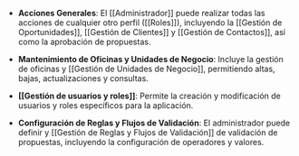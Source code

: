 

- **Acciones Generales**: El [[Administrador]] puede realizar todas las acciones de cualquier otro perfil ([[Roles]]), incluyendo la [[Gestión de Oportunidades]], [[Gestión de Clientes]] y [[Gestión de Contactos]], así como la aprobación de propuestas.
- **Mantenimiento de Oficinas y Unidades de Negocio**: Incluye la gestión de oficinas y  [[Gestión de Unidades de Negocio]], permitiendo altas, bajas, actualizaciones y consultas.

- **[[Gestión de usuarios y roles]]**: Permite la creación y modificación de usuarios y roles específicos para la aplicación.
- **Configuración de Reglas y Flujos de Validación**: El administrador puede definir y [[Gestión de Reglas y Flujos de Validación]] de validación de propuestas, incluyendo la configuración de operadores y valores.

